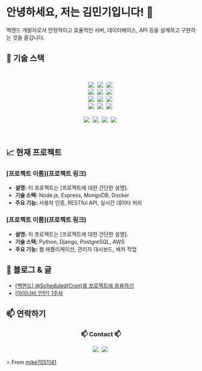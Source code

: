 # 안녕하세요, 저는 김민기입니다! 👋

백엔드 개발자로서 안정적이고 효율적인 서버, 데이터베이스, API 등을 설계하고 구현하는 것을 즐깁니다.

## 🔧 기술 스택
<!--내용 부분-->
<br>
<p align="center">
  <img src="https://img.shields.io/badge/Java-007396?style=flat-square&logo=Java&logoColor=white"/></a>&nbsp
  <img src="https://img.shields.io/badge/C++-00599C?style=flat-square&logo=C++&logoColor=white"/></a>&nbsp
  <img src="https://img.shields.io/badge/Python-3766AB?style=flat-square&logo=Python&logoColor=white"/></a>&nbsp 
  <br>
  <img src="https://img.shields.io/badge/HTML5-E34F26?style=flat-square&logo=html5&logoColor=white"/></a>&nbsp 
  <img src="https://img.shields.io/badge/CSS3-1572B6?style=flat-square&logo=CSS3&logoColor=white"/></a>&nbsp 
  <img src="https://img.shields.io/badge/Javascript-ffb13b?style=flat-square&logo=javascript&logoColor=white"/></a>&nbsp 
  <br>
  <img src="https://img.shields.io/badge/Spring-6DB33F?style=flat-square&logo=Spring&logoColor=white"/></a>&nbsp
  <img src="https://img.shields.io/badge/SpringBoot-6DB33F?style=flat-square&logo=SpringBoot&logoColor=white"/></a>&nbsp 
  <img src="https://img.shields.io/badge/Amazon S3-569a31?style=flat-square&logo=Amazon S3&logoColor=white"/></a>&nbsp
  <br>
  <img src="https://img.shields.io/badge/MariadDB-003545?style=flat-square&logo=MariaDB&logoColor=white"/></a>&nbsp 
  <img src="https://img.shields.io/badge/Amazon Web Services-232F3E?style=flat-square&logo=amazonwebservices&logoColor=white"/></a>&nbsp 
  <img src="https://img.shields.io/badge/Docker-2496ED?style=flat-square&logo=Docker&logoColor=white"/></a>&nbsp 
<br><br>
<img src="https://img.shields.io/badge/Figma-F24E1E?style=flat-square&logo=figma&logoColor=white"/></a>&nbsp 
  <img src="https://img.shields.io/badge/GitHub-181717?style=flat-square&logo=github&logoColor=white"/></a>&nbsp 
  <img src="https://img.shields.io/badge/Notion-000000?style=flat-square&logo=Notion&logoColor=white"/></a>&nbsp 
    <img src="https://img.shields.io/badge/Discord-5865f2?style=flat-square&logo=Discord&logoColor=white"/></a>&nbsp 
</p>


<br>

## 📈 현재 프로젝트

### [프로젝트 이름](프로젝트 링크)
- **설명:** 이 프로젝트는 [프로젝트에 대한 간단한 설명].
- **기술 스택:** Node.js, Express, MongoDB, Docker
- **주요 기능:** 사용자 인증, RESTful API, 실시간 데이터 처리

### [프로젝트 이름](프로젝트 링크)
- **설명:** 이 프로젝트는 [프로젝트에 대한 간단한 설명].
- **기술 스택:** Python, Django, PostgreSQL, AWS
- **주요 기능:** 웹 애플리케이션, 관리자 대시보드, 배치 작업

## 📝 블로그 & 글

- [[백엔드] @Scheduled(Cron)를 프로젝트에 응용하기](https://mike705114.tistory.com/22)
- [[아이나비 인턴] 1주차](https://mike705114.tistory.com/1)

## 📫 연락하기

<h3 align="center">📫 Contact 📫</h3>
<div align="center">
  <a href="https://mike705114.tistory.com/" style="text-decoration:none !important" >
    <img src="https://img.shields.io/badge/Tistory-000000?style=for-the-badge&logo=tistory&logoColor=white" />&nbsp
  </a>
  <a href="mailto:mike705114@gmail.com" style="text-decoration:none !important">
    <img
      src="https://img.shields.io/badge/mike705114@gmail.com-D14836?style=for-the-badge&logo=gmail&logoColor=white"/>&nbsp
  </a>
</div>

⭐️ From [mike7051141](https://github.com/mike7051141)
